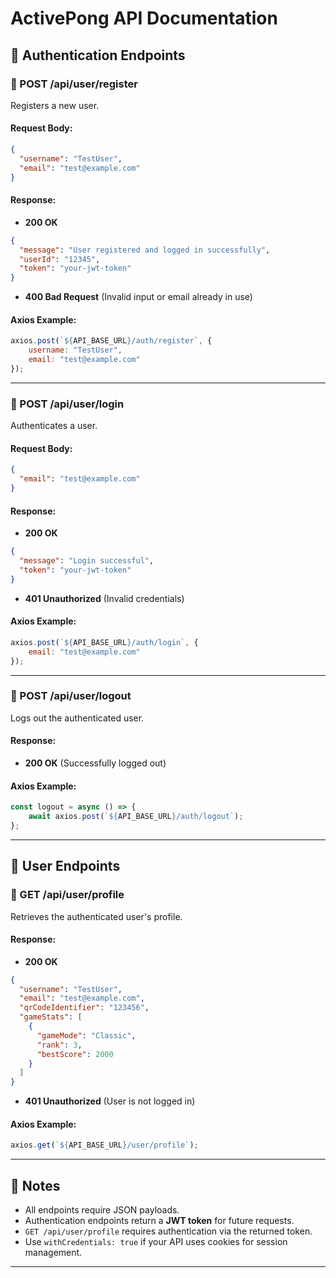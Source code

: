 # ActivePong API Documentation

## 🔹 Authentication Endpoints

### 📝 POST /api/user/register  
Registers a new user.

#### Request Body:
```json
{
  "username": "TestUser",
  "email": "test@example.com"
}
```
#### Response:
- **200 OK**
```json
{
  "message": "User registered and logged in successfully",
  "userId": "12345",
  "token": "your-jwt-token"
}
```
- **400 Bad Request** (Invalid input or email already in use)

#### Axios Example:
```javascript
axios.post(`${API_BASE_URL}/auth/register`, {
    username: "TestUser",
    email: "test@example.com"
});
```

---

### 📝 POST /api/user/login  
Authenticates a user.

#### Request Body:
```json
{
  "email": "test@example.com"
}
```
#### Response:
- **200 OK**
```json
{
  "message": "Login successful",
  "token": "your-jwt-token"
}
```
- **401 Unauthorized** (Invalid credentials)

#### Axios Example:
```javascript
axios.post(`${API_BASE_URL}/auth/login`, {
    email: "test@example.com"
});
```

---

### 📝 POST /api/user/logout  
Logs out the authenticated user.

#### Response:
- **200 OK** (Successfully logged out)

#### Axios Example:
```javascript
const logout = async () => {
    await axios.post(`${API_BASE_URL}/auth/logout`);
};
```

---

## 🔹 User Endpoints

### 📝 GET /api/user/profile  
Retrieves the authenticated user's profile.

#### Response:
- **200 OK**
```json
{
  "username": "TestUser",
  "email": "test@example.com",
  "qrCodeIdentifier": "123456",
  "gameStats": [
    {
      "gameMode": "Classic",
      "rank": 3,
      "bestScore": 2000
    }
  ]
}
```
- **401 Unauthorized** (User is not logged in)

#### Axios Example:
```javascript
axios.get(`${API_BASE_URL}/user/profile`);
```

---

## 🔹 Notes
- All endpoints require JSON payloads.
- Authentication endpoints return a **JWT token** for future requests.
- `GET /api/user/profile` requires authentication via the returned token.
- Use `withCredentials: true` if your API uses cookies for session management.

---
